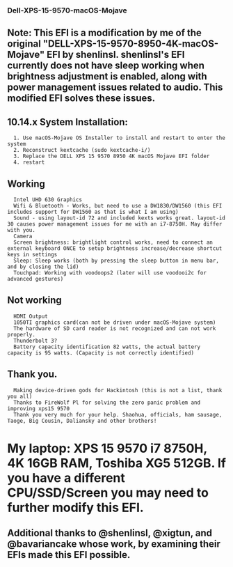 ### Dell-XPS-15-9570-macOS-Mojave
## Note: This EFI is a modification by me of the original "DELL-XPS-15-9570-8950-4K-macOS-Mojave" EFI by shenlinsl. shenlinsl's EFI currently does not have sleep working when brightness adjustment is enabled, along with power management issues related to audio. This modified EFI solves these issues.

## 10.14.x System Installation: 
      1. Use macOS-Mojave OS Installer to install and restart to enter the system
      2. Reconstruct kextcache (sudo kextcache-i/)
      3. Replace the DELL XPS 15 9570 8950 4K macOS Mojave EFI folder
      4. restart


## Working
      Intel UHD 630 Graphics
      Wifi & Bluetooth - Works, but need to use a DW1830/DW1560 (this EFI includes support for DW1560 as that is what I am using)
      Sound - using layout-id 72 and included kexts works great. layout-id 30 causes power management issues for me with an i7-8750H. May differ with you.
      Camera
      Screen brightness: brightlight control works, need to connect an external keyboard ONCE to setup brightness increase/decrease shortcut keys in settings
      Sleep: Sleep works (both by pressing the sleep button in menu bar, and by closing the lid)
      Touchpad: Working with voodoops2 (later will use voodooi2c for advanced gestures)

## Not working
      HDMI Output
      1050TI graphics card(can not be driven under macOS-Mojave system)
      The hardware of SD card reader is not recognized and can not work properly.
      Thunderbolt 3?
      Battery capacity identification 82 watts, the actual battery capacity is 95 watts. (Capacity is not correctly identified)

## Thank you.
      Making device-driven gods for Hackintosh (this is not a list, thank you all)
      Thanks to FireWolf Pl for solving the zero panic problem and improving xps15 9570
      Thank you very much for your help. Shaohua, officials, ham sausage, Taoge, Big Cousin, Daliansky and other brothers!
      
# My laptop: XPS 15 9570 i7 8750H, 4K 16GB RAM, Toshiba XG5 512GB. If you have a different CPU/SSD/Screen you may need to further modify this EFI.
      
## Additional thanks to @shenlinsl, @xigtun, and @bavariancake whose work, by examining their EFIs made this EFI possible.
